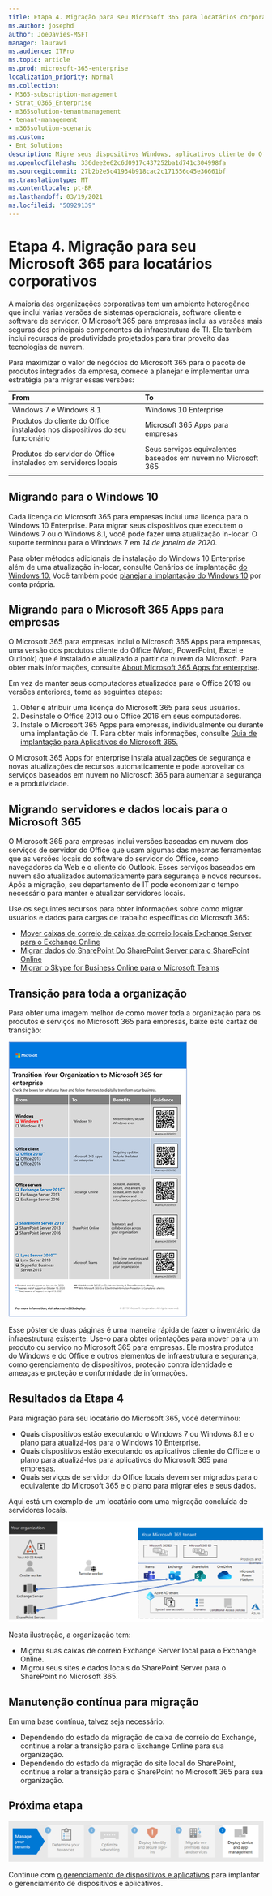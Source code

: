 ```yaml
---
title: Etapa 4. Migração para seu Microsoft 365 para locatários corporativos
ms.author: josephd
author: JoeDavies-MSFT
manager: laurawi
ms.audience: ITPro
ms.topic: article
ms.prod: microsoft-365-enterprise
localization_priority: Normal
ms.collection:
- M365-subscription-management
- Strat_O365_Enterprise
- m365solution-tenantmanagement
- tenant-management
- m365solution-scenario
ms.custom:
- Ent_Solutions
description: Migre seus dispositivos Windows, aplicativos cliente do Office e servidores do Office para seus locatários do Microsoft 365.
ms.openlocfilehash: 336dee2e62c6d0917c437252ba1d741c304998fa
ms.sourcegitcommit: 27b2b2e5c41934b918cac2c171556c45e36661bf
ms.translationtype: MT
ms.contentlocale: pt-BR
ms.lasthandoff: 03/19/2021
ms.locfileid: "50929139"
---
```

# <a name="step-4-migration-for-your-microsoft-365-for-enterprise-tenants"></a>Etapa 4. Migração para seu Microsoft 365 para locatários corporativos

A maioria das organizações corporativas tem um ambiente heterogêneo que inclui várias versões de sistemas operacionais, software cliente e software de servidor. O Microsoft 365 para empresas inclui as versões mais seguras dos principais componentes da infraestrutura de TI. Ele também inclui recursos de produtividade projetados para tirar proveito das tecnologias de nuvem.

Para maximizar o valor de negócios do Microsoft 365 para o pacote de produtos integrados da empresa, comece a planejar e implementar uma estratégia para migrar essas versões:

| From | To |
|:-------|:-----|
| Windows 7 e Windows 8.1 | Windows 10 Enterprise |
| Produtos do cliente do Office instalados nos dispositivos do seu funcionário | Microsoft 365 Apps para empresas |
| Produtos do servidor do Office instalados em servidores locais | Seus serviços equivalentes baseados em nuvem no Microsoft 365 |
|  |  |

## <a name="migrating-to-windows-10"></a>Migrando para o Windows 10

Cada licença do Microsoft 365 para empresas inclui uma licença para o Windows 10 Enterprise. Para migrar seus dispositivos que executem o Windows 7 ou o Windows 8.1, você pode fazer uma atualização in-locar. O suporte terminou para o Windows 7 em *14 de janeiro de 2020*. 

Para obter métodos adicionais de instalação do Windows 10 Enterprise além de uma atualização in-locar, consulte Cenários de implantação [do Windows 10.](/windows/deployment/windows-10-deployment-scenarios) Você também pode [planejar a implantação do Windows 10](/windows/deployment/planning/) por conta própria.

## <a name="migrating-to-microsoft-365-apps-for-enterprise"></a>Migrando para o Microsoft 365 Apps para empresas

O Microsoft 365 para empresas inclui o Microsoft 365 Apps para empresas, uma versão dos produtos cliente do Office (Word, PowerPoint, Excel e Outlook) que é instalado e atualizado a partir da nuvem da Microsoft. Para obter mais informações, consulte [About Microsoft 365 Apps for enterprise](/deployoffice/about-microsoft-365-apps).

Em vez de manter seus computadores atualizados para o Office 2019 ou versões anteriores, tome as seguintes etapas:

1. Obter e atribuir uma licença do Microsoft 365 para seus usuários.
2. Desinstale o Office 2013 ou o Office 2016 em seus computadores.
3. Instale o Microsoft 365 Apps para empresas, individualmente ou durante uma implantação de IT. Para obter mais informações, consulte [Guia de implantação para Aplicativos do Microsoft 365.](/deployoffice/deployment-guide-microsoft-365-apps)

O Microsoft 365 Apps for enterprise instala atualizações de segurança e novas atualizações de recursos automaticamente e pode aproveitar os serviços baseados em nuvem no Microsoft 365 para aumentar a segurança e a produtividade.

## <a name="migrating-on-premises-servers-and-data-to-microsoft-365"></a>Migrando servidores e dados locais para o Microsoft 365

O Microsoft 365 para empresas inclui versões baseadas em nuvem dos serviços de servidor do Office que usam algumas das mesmas ferramentas que as versões locais do software do servidor do Office, como navegadores da Web e o cliente do Outlook. Esses serviços baseados em nuvem são atualizados automaticamente para segurança e novos recursos. Após a migração, seu departamento de IT pode economizar o tempo necessário para manter e atualizar servidores locais.

Use os seguintes recursos para obter informações sobre como migrar usuários e dados para cargas de trabalho específicas do Microsoft 365:

- [Mover caixas de correio de caixas de correio locais Exchange Server para o Exchange Online](/exchange/hybrid-deployment/move-mailboxes)
- [Migrar dados do SharePoint Do SharePoint Server para o SharePoint Online](/sharepointmigration/migrate-to-sharepoint-online)
- [Migrar o Skype for Business Online para o Microsoft Teams](/microsoftteams/migration-interop-guidance-for-teams-with-skype)

## <a name="transition-your-entire-organization"></a>Transição para toda a organização

Para obter uma imagem melhor de como mover toda a organização para os produtos e serviços no Microsoft 365 para empresas, baixe este cartaz de transição:

[![Imagem mostrando o cartaz Transição para o Microsoft 365.](../media/microsoft-365-overview/transition-org-to-m365.png)](https://download.microsoft.com/download/2/c/7/2c7bcc04-aae3-4604-9707-1ffff66b9851/transition-org-to-m365.pdf)

Esse pôster de duas páginas é uma maneira rápida de fazer o inventário da infraestrutura existente. Use-o para obter orientações para mover para um produto ou serviço no Microsoft 365 para empresas. Ele mostra produtos do Windows e do Office e outros elementos de infraestrutura e segurança, como gerenciamento de dispositivos, proteção contra identidade e ameaças e proteção e conformidade de informações.

## <a name="results-of-step-4"></a>Resultados da Etapa 4

Para migração para seu locatário do Microsoft 365, você determinou:

- Quais dispositivos estão executando o Windows 7 ou Windows 8.1 e o plano para atualizá-los para o Windows 10 Enterprise.
- Quais dispositivos estão executando os aplicativos cliente do Office e o plano para atualizá-los para aplicativos do Microsoft 365 para empresas.
- Quais serviços de servidor do Office locais devem ser migrados para o equivalente do Microsoft 365 e o plano para migrar eles e seus dados.

Aqui está um exemplo de um locatário com uma migração concluída de servidores locais.

![Exemplo de um locatário com uma migração concluída de servidores locais](../media/tenant-management-overview/tenant-management-tenant-build-step4.png)

Nesta ilustração, a organização tem:

- Migrou suas caixas de correio Exchange Server local para o Exchange Online.
- Migrou seus sites e dados locais do SharePoint Server para o SharePoint no Microsoft 365.

## <a name="ongoing-maintenance-for-migration"></a>Manutenção contínua para migração

Em uma base contínua, talvez seja necessário:

- Dependendo do estado da migração de caixa de correio do Exchange, continue a rolar a transição para o Exchange Online para sua organização.
- Dependendo do estado da migração do site local do SharePoint, continue a rolar a transição para o SharePoint no Microsoft 365 para sua organização.

## <a name="next-step"></a>Próxima etapa

[![Etapa 5. Implantar o gerenciamento de dispositivos e aplicativos](../media/tenant-management-overview/tenant-management-step-grid-device-mgmt.png)](tenant-management-device-management.md)

Continue com [o gerenciamento de dispositivos e aplicativos](tenant-management-device-management.md) para implantar o gerenciamento de dispositivos e aplicativos.
